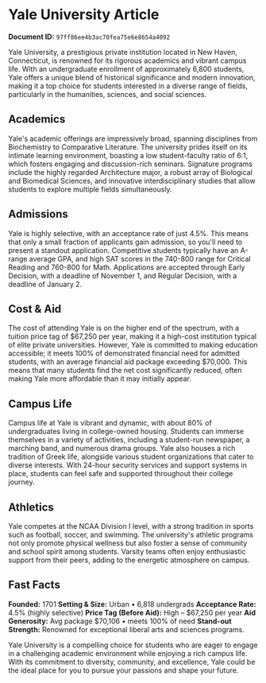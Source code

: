 # Yale University Article

**Document ID:** `97ff86ee4b3ac70fea75e6e8654a4092`

Yale University, a prestigious private institution located in New Haven, Connecticut, is renowned for its rigorous academics and vibrant campus life. With an undergraduate enrollment of approximately 6,800 students, Yale offers a unique blend of historical significance and modern innovation, making it a top choice for students interested in a diverse range of fields, particularly in the humanities, sciences, and social sciences.

## Academics
Yale's academic offerings are impressively broad, spanning disciplines from Biochemistry to Comparative Literature. The university prides itself on its intimate learning environment, boasting a low student-faculty ratio of 6:1, which fosters engaging and discussion-rich seminars. Signature programs include the highly regarded Architecture major, a robust array of Biological and Biomedical Sciences, and innovative interdisciplinary studies that allow students to explore multiple fields simultaneously.

## Admissions
Yale is highly selective, with an acceptance rate of just 4.5%. This means that only a small fraction of applicants gain admission, so you'll need to present a standout application. Competitive students typically have an A-range average GPA, and high SAT scores in the 740-800 range for Critical Reading and 760-800 for Math. Applications are accepted through Early Decision, with a deadline of November 1, and Regular Decision, with a deadline of January 2.

## Cost & Aid
The cost of attending Yale is on the higher end of the spectrum, with a tuition price tag of $67,250 per year, making it a high-cost institution typical of elite private universities. However, Yale is committed to making education accessible; it meets 100% of demonstrated financial need for admitted students, with an average financial aid package exceeding $70,000. This means that many students find the net cost significantly reduced, often making Yale more affordable than it may initially appear.

## Campus Life
Campus life at Yale is vibrant and dynamic, with about 80% of undergraduates living in college-owned housing. Students can immerse themselves in a variety of activities, including a student-run newspaper, a marching band, and numerous drama groups. Yale also houses a rich tradition of Greek life, alongside various student organizations that cater to diverse interests. With 24-hour security services and support systems in place, students can feel safe and supported throughout their college journey.

## Athletics
Yale competes at the NCAA Division I level, with a strong tradition in sports such as football, soccer, and swimming. The university's athletic programs not only promote physical wellness but also foster a sense of community and school spirit among students. Varsity teams often enjoy enthusiastic support from their peers, adding to the energetic atmosphere on campus.

## Fast Facts
**Founded:** 1701
**Setting & Size:** Urban • 6,818 undergrads
**Acceptance Rate:** 4.5% (highly selective)
**Price Tag (Before Aid):** High – $67,250 per year
**Aid Generosity:** Avg package $70,106 • meets 100% of need
**Stand-out Strength:** Renowned for exceptional liberal arts and sciences programs.

Yale University is a compelling choice for students who are eager to engage in a challenging academic environment while enjoying a rich campus life. With its commitment to diversity, community, and excellence, Yale could be the ideal place for you to pursue your passions and shape your future.

